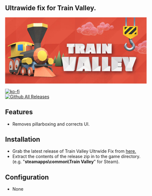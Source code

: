 ## Ultrawide fix for Train Valley.

![Game Logo](header.jpg)<br>

[![ko-fi](https://ko-fi.com/img/githubbutton_sm.svg)](https://ko-fi.com/F2F2DI3WA)<br>
[![Github All Releases](https://img.shields.io/github/downloads/p1xel8ted/TrainValley/total.svg)](https://github.com/p1xel8ted/TrainValley/releases)

## Features
- Removes pillarboxing and corrects UI.

## Installation
- Grab the latest release of Train Valley Ultrwide Fix from [here.](https://github.com/p1xel8ted/TrainValley/releases)
- Extract the contents of the release zip in to the game directory.<br />(e.g. "**steamapps\common\Train Valley**" for Steam).

## Configuration
- None
